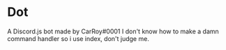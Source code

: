 # Dot
A Discord.js bot made by CarRoy#0001
I don't know how to make a damn command handler so i use index, don't judge me.
